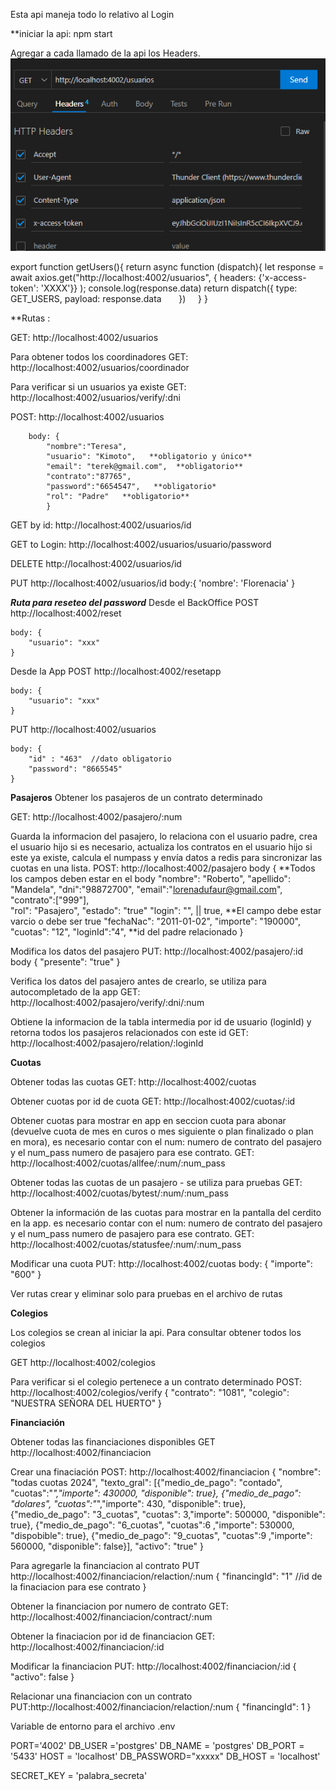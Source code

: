 Esta api maneja todo lo relativo al Login


**iniciar la api: npm start


Agregar a cada llamado de la api los Headers. 
![Alt text](image.png)

export function getUsers(){
    return async function (dispatch){
        let response = await axios.get("http://localhost:4002/usuarios", {
            headers: {'x-access-token': 'XXXX'}} );
        console.log(response.data)
        return dispatch({
            type: GET_USERS,
            payload: response.data
        })
    }
}


**Rutas :


GET: http://localhost:4002/usuarios 


Para obtener todos los coordinadores
GET: http://localhost:4002/usuarios/coordinador


Para verificar si un usuarios ya existe 
GET: http://localhost:4002/usuarios/verify/:dni


POST: http://localhost:4002/usuarios 


        body: {
            "nombre":"Teresa",
            "usuario": "Kimoto",   **obligatorio y único**
            "email": "terek@gmail.com",  **obligatorio**
            "contrato":"87765",
            "password":"6654547",   **obligatorio*
            "rol": "Padre"   **obligatorio**
            }


GET by id: http://localhost:4002/usuarios/id


GET to Login: http://localhost:4002/usuarios/usuario/password

DELETE http://localhost:4002/usuarios/id

PUT http://localhost:4002/usuarios/id
    body:{
        'nombre': 'Florenacia'
    }


***Ruta para reseteo del password***
Desde el BackOffice
POST http://localhost:4002/reset

    body: { 
        "usuario": "xxx"
    }

Desde la App
POST http://localhost:4002/resetapp

    body: { 
        "usuario": "xxx"
    }

PUT http://localhost:4002/usuarios

    body: { 
        "id" : "463"  //dato obligatorio
        "password": "8665545"
    }


**Pasajeros**
Obtener los pasajeros de un contrato determinado

GET: http://localhost:4002/pasajero/:num

Guarda la informacion del pasajero, lo relaciona con el usuario padre, crea el usuario hijo si es necesario, actualiza los contratos en el usuario hijo si este ya existe, calcula el numpass y envía datos a redis para sincronizar las cuotas en una lista.
POST: http://localhost:4002/pasajero
    body {  **Todos los campos deben estar en el body
  "nombre": "Roberto",
  "apellido": "Mandela",
  "dni":"98872700", 
  "email":"lorenadufaur@gmail.com",
  "contrato":["999"],   
  "rol": "Pasajero",
  "estado": "true"
  "login": "", || true, **El campo debe estar varcio o debe ser true
  "fechaNac": "2011-01-02",
  "importe": "190000",
  "cuotas": "12",
  "loginId":"4",   **id del padre relacionado
    }

Modifica los datos del pasajero
PUT: http://localhost:4002/pasajero/:id   
    body {
        "presente": "true"
    }

Verifica los datos del pasajero antes de crearlo, se utiliza para autocompletado de la app
GET: http://localhost:4002/pasajero/verify/:dni/:num
    

Obtiene la informacion de la tabla intermedia por id de usuario (loginId) y retorna todos los pasajeros relacionados con este id
GET: http://localhost:4002/pasajero/relation/:loginId

**Cuotas**

Obtener todas las cuotas
GET: http://localhost:4002/cuotas


Obtener cuotas por id de cuota
GET: http://localhost:4002/cuotas/:id


Obtener cuotas para mostrar en app en seccion cuota para abonar (devuelve cuota de mes en curos o mes siguiente o plan finalizado o plan en mora), es necesario contar con el num: numero de contrato del pasajero y el num_pass numero de pasajero para ese contrato. 
GET: http://localhost:4002/cuotas/allfee/:num/:num_pass


Obtener todas las cuotas de un pasajero - se utiliza para pruebas
GET: http://localhost:4002/cuotas/bytest/:num/:num_pass

Obtener la información de las cuotas para mostrar en la pantalla del cerdito en la app. es necesario contar con el num: numero de contrato del pasajero y el num_pass numero de pasajero para ese contrato. 
GET: http://localhost:4002/cuotas/statusfee/:num/:num_pass


Modificar una cuota
PUT: http://localhost:4002/cuotas
body: {
    "importe": "600"
}

Ver rutas crear y eliminar solo para pruebas en el archivo de rutas

**Colegios**

Los colegios se crean al iniciar la api.
Para consultar obtener todos los colegios

GET http://localhost:4002/colegios


Para verificar si el colegio pertenece a un contrato determinado
POST: http://localhost:4002/colegios/verify
{
  "contrato": "1081",
  "colegio": "NUESTRA SEÑORA DEL HUERTO"
}

**Financiación**

Obtener todas las financiaciones disponibles
GET http://localhost:4002/financiacion


Crear una finaciación
POST: http://localhost:4002/financiacion
{
  "nombre": "todas cuotas 2024",
  "texto_gral": [{"medio_de_pago": "contado", "cuotas":"*","importe": 430000, "disponible": true}, {"medio_de_pago": "dolares", "cuotas":"*","importe": 430, "disponible": true}, {"medio_de_pago": "3_cuotas", "cuotas": 3,"importe": 500000, "disponible": true}, {"medio_de_pago": "6_cuotas", "cuotas":6 ,"importe": 530000, "dispobible": true}, {"medio_de_pago": "9_cuotas", "cuotas":9 ,"importe": 560000, "disponible": false}],
  "activo": "true"
}


Para agregarle la financiacion al contrato
PUT http://localhost:4002/financiacion/relaction/:num
{
    "financingId": "1" //id de la finaciacion para ese contrato
}


Obtener la financiacion por numero de contrato
GET: http://localhost:4002/financiacion/contract/:num


Obtener la finaciacion por id de financiacion
GET: http://localhost:4002/financiacion/:id


Modificar la financiacion
PUT: http://localhost:4002/financiacion/:id
{
    "activo": false
}


Relacionar una financiacion con un contrato 
PUT:http://localhost:4002/financiacion/relaction/:num
{
  "financingId": 1
}

Variable de entorno para el archivo .env


PORT='4002'
DB_USER ='postgres'
DB_NAME = 'postgres'
DB_PORT = '5433'
HOST = 'localhost'
DB_PASSWORD="xxxxx"
DB_HOST = 'localhost'

SECRET_KEY = 'palabra_secreta'

